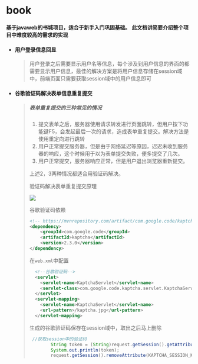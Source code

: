 # book
**基于javaweb的书城项目，适合于新手入门巩固基础。**
**此文档讲简要介绍整个项目中难度较高的需求的实现**

- #### 用户登录信息回显

  > 用户登录之后需要显示用户名等信息，每个涉及到用户信息的界面的都需要显示用户信息，最佳的解决方案是将用户信息存储在session域中，前端页面只需要获取session域中的用户信息即可
  
- #### 谷歌验证码解决表单信息重复提交

  > ##### 表单重复提交的三种常见的情况
  >
  > 1. 提交表单之后，服务器使用请求转发进行页面跳转，但用户按下功能键F5，会发起最后一次的请求，造成表单重复提交。解决方法是使用重定向进行跳转
  > 2. 用户正常提交服务器，但是由于网络延迟等原因，迟迟未收到服务器的响应，这个时候用于以为表单提交失败，便多提交了几次。
  > 3. 用户正常提交，服务器响应正常，但是用户退出浏览器重新提交。
  >
  > 上述2，3两种情况都适合用验证码解决。
  >
  > 验证码解决表单重复提交原理
  >
  > <img src="http://ww1.sinaimg.cn/large/006gOimwgy1gtw9fuyd7wj315y0hjn5g.jpg"/>
  >
  > 谷歌验证码依赖
  >
  > ```xml
  > <!-- https://mvnrepository.com/artifact/com.google.code/kaptcha -->
  > <dependency>
  >     <groupId>com.google.code</groupId>
  >     <artifactId>kaptcha</artifactId>
  >     <version>2.3.0</version>
  > </dependency>
  > ```
  >
  > 在`web.xml`中配置
  >
  > ```xml
  >   <!--谷歌验证码-->
  >   <servlet>
  >     <servlet-name>KaptchaServlet</servlet-name>
  >     <servlet-class>com.google.code.kaptcha.servlet.KaptchaServlet</servlet-class>
  >   </servlet>
  >   <servlet-mapping>
  >     <servlet-name>KaptchaServlet</servlet-name>
  >     <url-pattern>/kaptcha.jpg</url-pattern>
  >   </servlet-mapping>
  > ```
  >
  > 生成的谷歌验证码保存在session域中，取出之后马上删除
  >
  > ```java
  >  //获取session中的验证码
  >         String token = (String)request.getSession().getAttribute(KAPTCHA_SESSION_KEY);
  >         System.out.println(token);
  >         request.getSession().removeAttribute(KAPTCHA_SESSION_KEY);
  > ```
  >
  > 

